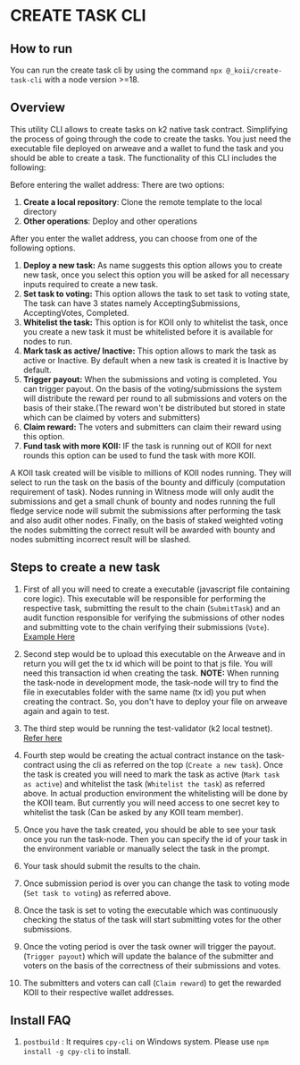 # CREATE TASK CLI

## How to run
You can run the create task cli by using the command `npx @_koii/create-task-cli` with a node version >=18. 

## Overview

This utility CLI allows to create tasks on k2 native task contract. Simplifying the process of going through the code to create the tasks. You just need the executable file deployed on arweave and a wallet to fund the task and you should be able to create a task. The functionality of this CLI includes the following:

Before entering the wallet address: There are two options: 
1. **Create a local repository**: Clone the remote template to the local directory
2. **Other operations**: Deploy and other operations

After you enter the wallet address, you can choose from one of the following options. 

1. **Deploy a new task:**  As name suggests this option allows you to create new task, once you select this option you will be asked for all necessary inputs required to create a new task.
2. **Set task to voting:** This option allows the task to set task to voting state, The task can have 3 states namely AcceptingSubmissions, AcceptingVotes, Completed.
3. **Whitelist the task:** This option is for KOII only to whitelist the task, once you create a new task it must be whitelisted before it is available for nodes to run.
4. **Mark task as active/ Inactive:** This option allows to mark the task as active or Inactive. By default when a new task is created it is Inactive by default.
5. **Trigger payout:** When the submissions and voting is completed. You can trigger payout. On the basis of the voting/submissions the system will distribute the reward per round to all submissions and voters on the basis of their stake.(The reward won't be distributed but stored in state which can be claimed by voters and submitters)
6. **Claim reward:** The voters and submitters can claim their reward using this option.
7. **Fund task with more KOII:** IF the task is running out of KOII for next rounds this option can be used to fund the task with more KOII.

A KOII task created will be visible to millions of KOII nodes running. They will select to run the task on the basis of the bounty and difficuly (computation requirement of task). Nodes running in Witness mode will only audit the submissions and get a small chunk of bounty and nodes running the full fledge service node will submit the submissions after performing the task and also audit other nodes. Finally, on the basis of staked weighted voting the nodes submitting the correct result will be awarded with bounty and nodes submitting incorrect result will be slashed.

## Steps to create a new task

1. First of all you will need to create a executable (javascript file containing core logic). This executable will be responsible for performing the respective task, submitting the result to the chain (`SubmitTask`) and an audit function responsible for verifying the submissions of other nodes and submitting vote to the chain verifying their submissions (`Vote`). [Example Here](https://github.com/koii-network/k2-node/blob/raj-test/executables/cjnebwkjvbwjkbwvjkvbkbvhvbb.js)

2. Second step would be to upload this executable on the Arweave and in return you will get the tx id which will be point to that js file. You will need this transaction id when creating the task. 
<strong>NOTE:</strong> When running the task-node in development mode, the task-node will try to find the file in executables folder with the same name (tx id) you put when creating the contract. So, you don't have to deploy your file on arweave again and again to test.

3. The third step would be running the test-validator (k2 local testnet). [Refer here](https://github.com/koii-network/k2/blob/dev/README.md#running-a-test-validator)

4. Fourth step would be creating the actual contract instance on the task-contract using the cli as referred on the top (`Create a new task`). Once the task is created you will need to mark the task as active (`Mark task as active`) and whitelist the task (`Whitelist the task`) as referred above. In actual production environment the whitelisting will be done by the KOII team. But currently you will need access to one secret key to whitelist the task (Can be asked by any KOII team member).
 
5. Once you have the task created, you should be able to see your task once you run the task-node. Then you can specify the id of your task in the environment variable or manually select the task in the prompt.

6. Your task should submit the results to the chain.

7. Once submission period is over you can change the task to voting mode (`Set task to voting`) as referred above.

8. Once the task is set to voting the executable which was continuously checking the status of the task will start submitting votes for the other submissions.

9. Once the voting period is over the task owner will trigger the payout. (`Trigger payout`) which will update the balance of the submitter and voters on the basis of the correctness of their submissions and votes.

10. The submitters and voters can call (`Claim reward`) to get the rewarded KOII to their respective wallet addresses.


## Install FAQ
1. `postbuild` : It requires `cpy-cli` on Windows system. 
Please use `npm install -g cpy-cli` to install.  